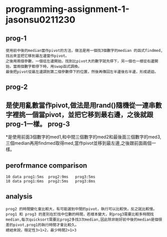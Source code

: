 

# programming-assignment-1-jasonsu0211230

**prog-1**
---------
	使用前中後的median當作pivot的方法，做法是用一個找3個數字的median 的函式findmed,找出來並把它移到最左邊當作pivot。
	之後用兩個參數，一個從左邊開始，找到比pivot大的數字就先停下，另一個也一樣從右邊開始，當兩個數字都停下時，用swap函式調換。
	最後把pivot從最左邊調到第二個參數停下的位置，然後再傳回左半邊後右半邊，形成遞迴。

**prog-2**
----------


 是使用亂數當作pivot,做法是用rand()隨機從一連串數字裡挑一個當pivot，並把它移到最右邊，之後就跟prog-1一樣。
**prog-3**
------

*是使用前面3個數字的med1,和中間三個數字的med2和最後面三個數字的med3,三個median再用findmed取得med,當作pivot並移到最左邊,之後跟前面兩個一樣。

**perofrmance comparison**
--------------------------

    10 data prog1:5ms  prog2:9ms   prog3:5ms
    18 data prog1:6ms  prog2:5ms   prog3:8ms 

**analysis**
--------

    prog2 的時間變化會比較大，有可能選到中間的pivot，執行可以比較快，反之就比較慢。
    prog1 和 prog3 的差別在於找中位數的時間，若樣本變大，則prog3需要比較多時間找median,每次quicksort需要比prog2多找3次median,因此除非剛好前中後的median是個很差的pivot,prog1的執行時間才會比較久。
    總結來說，穩定性3>1>2，最少時間2>1>3



    
